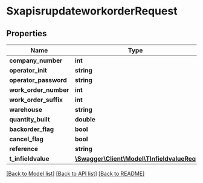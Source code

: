 # SxapisrupdateworkorderRequest

## Properties
Name | Type | Description | Notes
------------ | ------------- | ------------- | -------------
**company_number** | **int** |  | [optional] 
**operator_init** | **string** |  | [optional] 
**operator_password** | **string** |  | [optional] 
**work_order_number** | **int** |  | [optional] 
**work_order_suffix** | **int** |  | [optional] 
**warehouse** | **string** |  | [optional] 
**quantity_built** | **double** |  | [optional] 
**backorder_flag** | **bool** |  | [optional] 
**cancel_flag** | **bool** |  | [optional] 
**reference** | **string** |  | [optional] 
**t_infieldvalue** | [**\Swagger\Client\Model\TInfieldvalueReq**](TInfieldvalueReq.md) |  | [optional] 

[[Back to Model list]](../README.md#documentation-for-models) [[Back to API list]](../README.md#documentation-for-api-endpoints) [[Back to README]](../README.md)


